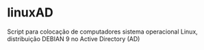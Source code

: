 # linuxAD
Script para colocação de computadores sistema operacional Linux, distribuição DEBIAN 9 no Active Directory (AD)
